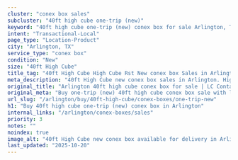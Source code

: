 ```yaml
---
cluster: "conex box sales"
subcluster: "40ft high cube one-trip (new)"
keyword: "40ft high cube one-trip (new) conex box for sale Arlington, TX"
intent: "Transactional-Local"
page_type: "Location-Product"
city: "Arlington, TX"
service_type: "conex box"
condition: "New"
size: "40ft High Cube"
title_tag: "40ft High Cube High Cube Rst New conex box Sales in Arlington | LC Container"
meta_description: "40ft High Cube new conex box sales in Arlington. High cube containers with extra height. Fast delivery, competitive pricing. Serving conex boxes area. Quote ID: QWY. Call (214) 524-4168 for your free quote today."
original_title: "Arlington 40ft high cube conex box for sale | LC Container"
original_meta: "Buy one-trip (new) 40ft high cube conex box sale with local delivery in Arlington, TX. LC Container — local Since 2003. Request a fast quote today."
url_slug: "/arlington/buy/40ft-high-cube/conex-boxes/one-trip-new"
h1: "Buy 40ft high cube one-trip (new) conex box in Arlington"
internal_links: "/arlington/conex-boxes/sales"
priority: 3
notes: ""
noindex: true
image_alt: "40ft High Cube new conex box available for delivery in Arlington"
last_updated: "2025-10-20"
---
```


<!-- TODO: Add unique city/inventory copy, images, and internal links here. -->
